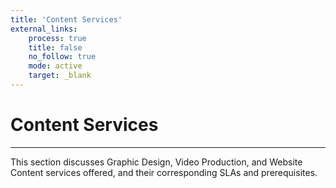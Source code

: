 ```yaml
---
title: 'Content Services'
external_links:
    process: true
    title: false
    no_follow: true
    mode: active
    target: _blank
---
```


# Content Services
---
This section discusses Graphic Design, Video Production, and Website Content services offered, and their corresponding SLAs and prerequisites.
<br>
<br>
<i class="fa fa-sitemap fa-5x"></i>
